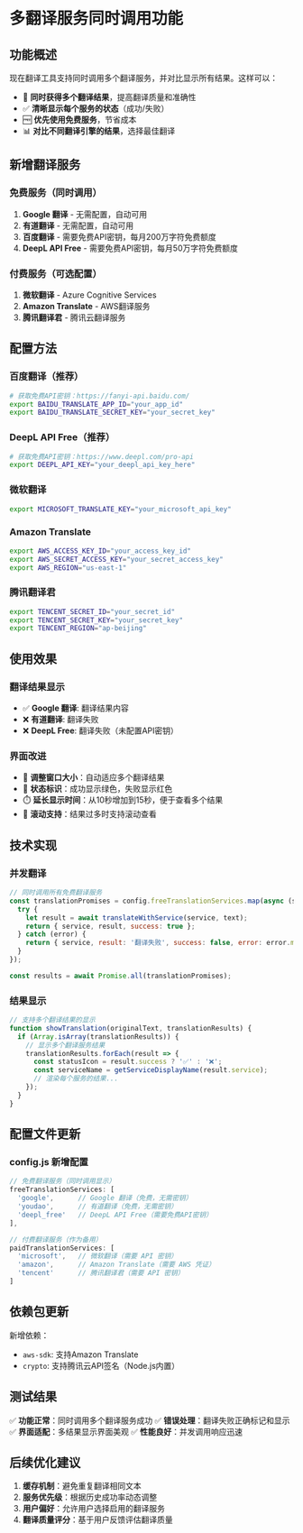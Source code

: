# 多翻译服务同时调用功能

## 功能概述

现在翻译工具支持同时调用多个翻译服务，并对比显示所有结果。这样可以：

- 🔄 **同时获得多个翻译结果**，提高翻译质量和准确性
- ✅ **清晰显示每个服务的状态**（成功/失败）
- 🆓 **优先使用免费服务**，节省成本
- 📊 **对比不同翻译引擎的结果**，选择最佳翻译

## 新增翻译服务

### 免费服务（同时调用）
1. **Google 翻译** - 无需配置，自动可用
2. **有道翻译** - 无需配置，自动可用
3. **百度翻译** - 需要免费API密钥，每月200万字符免费额度
4. **DeepL API Free** - 需要免费API密钥，每月50万字符免费额度

### 付费服务（可选配置）
1. **微软翻译** - Azure Cognitive Services
2. **Amazon Translate** - AWS翻译服务
3. **腾讯翻译君** - 腾讯云翻译服务

## 配置方法

### 百度翻译（推荐）
```bash
# 获取免费API密钥：https://fanyi-api.baidu.com/
export BAIDU_TRANSLATE_APP_ID="your_app_id"
export BAIDU_TRANSLATE_SECRET_KEY="your_secret_key"
```

### DeepL API Free（推荐）
```bash
# 获取免费API密钥：https://www.deepl.com/pro-api
export DEEPL_API_KEY="your_deepl_api_key_here"
```

### 微软翻译
```bash
export MICROSOFT_TRANSLATE_KEY="your_microsoft_api_key"
```

### Amazon Translate
```bash
export AWS_ACCESS_KEY_ID="your_access_key_id"
export AWS_SECRET_ACCESS_KEY="your_secret_access_key"
export AWS_REGION="us-east-1"
```

### 腾讯翻译君
```bash
export TENCENT_SECRET_ID="your_secret_id"
export TENCENT_SECRET_KEY="your_secret_key"
export TENCENT_REGION="ap-beijing"
```

## 使用效果

### 翻译结果显示
- ✅ **Google 翻译**: 翻译结果内容
- ❌ **有道翻译**: 翻译失败
- ❌ **DeepL Free**: 翻译失败（未配置API密钥）

### 界面改进
- 📱 **调整窗口大小**：自动适应多个翻译结果
- 🎨 **状态标识**：成功显示绿色，失败显示红色
- ⏱️ **延长显示时间**：从10秒增加到15秒，便于查看多个结果
- 📜 **滚动支持**：结果过多时支持滚动查看

## 技术实现

### 并发翻译
```javascript
// 同时调用所有免费翻译服务
const translationPromises = config.freeTranslationServices.map(async (service) => {
  try {
    let result = await translateWithService(service, text);
    return { service, result, success: true };
  } catch (error) {
    return { service, result: '翻译失败', success: false, error: error.message };
  }
});

const results = await Promise.all(translationPromises);
```

### 结果显示
```javascript
// 支持多个翻译结果的显示
function showTranslation(originalText, translationResults) {
  if (Array.isArray(translationResults)) {
    // 显示多个翻译服务结果
    translationResults.forEach(result => {
      const statusIcon = result.success ? '✅' : '❌';
      const serviceName = getServiceDisplayName(result.service);
      // 渲染每个服务的结果...
    });
  }
}
```

## 配置文件更新

### config.js 新增配置
```javascript
// 免费翻译服务（同时调用显示）
freeTranslationServices: [
  'google',      // Google 翻译（免费，无需密钥）
  'youdao',      // 有道翻译（免费，无需密钥）
  'deepl_free'   // DeepL API Free（需要免费API密钥）
],

// 付费翻译服务（作为备用）
paidTranslationServices: [
  'microsoft',   // 微软翻译（需要 API 密钥）
  'amazon',      // Amazon Translate（需要 AWS 凭证）
  'tencent'      // 腾讯翻译君（需要 API 密钥）
]
```

## 依赖包更新

新增依赖：
- `aws-sdk`: 支持Amazon Translate
- `crypto`: 支持腾讯云API签名（Node.js内置）

## 测试结果

✅ **功能正常**：同时调用多个翻译服务成功
✅ **错误处理**：翻译失败正确标记和显示
✅ **界面适配**：多结果显示界面美观
✅ **性能良好**：并发调用响应迅速

## 后续优化建议

1. **缓存机制**：避免重复翻译相同文本
2. **服务优先级**：根据历史成功率动态调整
3. **用户偏好**：允许用户选择启用的翻译服务
4. **翻译质量评分**：基于用户反馈评估翻译质量